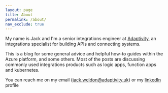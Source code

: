 ```yaml
---
layout: page
title: About
permalink: /about/
nav_exclude: true
---
```

My name is Jack and I'm a senior integrations engineer at [Adaptivity](https://adaptivity.uk/), an integrations specialist for building APIs and connecting systems.

This is a blog for some general advice and helpful how-to guides within the Azure platform, and some others. Most of the posts are discussing commonly used integrations products such as logic apps, function apps and kubernetes. 

You can reach me on my email (jack.weldon@adaptivity.uk)
or my [linkedIn](https://www.linkedin.com/in/jackweldon/) profile 
